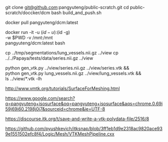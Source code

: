 
git clone git@github.com:pangyuteng/public-scratch.git
cd public-scratch/doccker/dcm
bash build_and_push.sh


docker pull pangyuteng/dcm:latest

docker run -it -u $(id -u):$(id -g) \
    -w $PWD -v /mnt:/mnt \
    pangyuteng/dcm:latest bash

cp ../tmp/segmentations/lung_vessels.nii.gz ../view
cp ../../Papaya/tests/data/series.nii.gz ../view

python gen_vtk.py ../view/series.nii.gz ../view/series.vtk && \
python gen_vtk.py lung_vessels.nii.gz ../view/lung_vessels.vtk && \
ls ../view/*.vtk -lh

http://www.vmtk.org/tutorials/SurfaceForMeshing.html

https://www.google.com/search?q=pangyuteng+isosurface&oq=pangyuteng+isosurface&aqs=chrome.0.69i59j69i60.2198j0j7&sourceid=chrome&ie=UTF-8

https://discourse.itk.org/t/save-and-write-a-vtk-polydata-file/2516/8

https://github.com/pyushkevich/itksnap/blob/3ff1eb1d9e2318ac9820ace939e1551502efc8f4/Logic/Mesh/VTKMeshPipeline.cxx